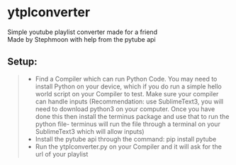 # ytplconverter  
Simple youtube playlist converter made for a friend  
Made by Stephmoon with help from the pytube api  

## Setup:  

> * Find a Compiler which can run Python Code. You may need to install Python on your device, which if you do run a simple hello world script on your Compiler to test. Make sure your compiler can handle inputs (Recommendation: use SublimeText3, you will need to download python3 on your computer. Once you have done this then install the terminus package and use that to run the python file- terminus will run the file through a terminal on your SublimeText3 which will allow inputs)  
> * Install the pytube api through the command: pip install pytube  
> * Run the ytplconverter.py on your Compiler and it will ask for the url of your playlist  